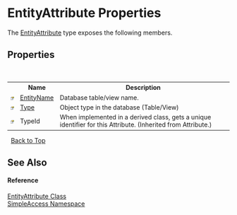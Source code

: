 # EntityAttribute Properties
 

The <a href="T_SimpleAccess_EntityAttribute">EntityAttribute</a> type exposes the following members.


## Properties
&nbsp;<table><tr><th></th><th>Name</th><th>Description</th></tr><tr><td>![Public property](media/pubproperty.gif "Public property")</td><td><a href="P_SimpleAccess_EntityAttribute_EntityName">EntityName</a></td><td>
Database table/view name.</td></tr><tr><td>![Public property](media/pubproperty.gif "Public property")</td><td><a href="P_SimpleAccess_EntityAttribute_Type">Type</a></td><td>
Object type in the database (Table/View)</td></tr><tr><td>![Public property](media/pubproperty.gif "Public property")</td><td>TypeId</td><td>
When implemented in a derived class, gets a unique identifier for this Attribute.
 (Inherited from Attribute.)</td></tr></table>&nbsp;
<a href="#entityattribute-properties">Back to Top</a>

## See Also


#### Reference
<a href="T_SimpleAccess_EntityAttribute">EntityAttribute Class</a><br /><a href="N_SimpleAccess">SimpleAccess Namespace</a><br />